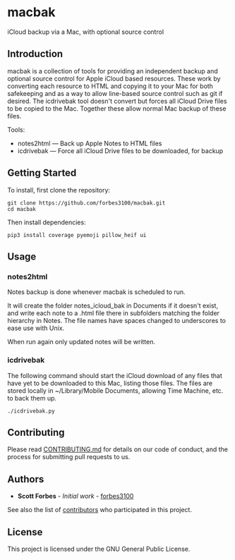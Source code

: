 # macbak
iCloud backup via a Mac, with optional source control


## Introduction

macbak is a collection of tools for providing an independent backup and
optional source control for Apple iCloud based resources. These work by
converting each resource to HTML and copying it to your Mac for both
safekeeping and as a way to allow line-based source control such as git if
desired. The icdrivebak tool doesn't convert but forces all iCloud Drive files
to be copied to the Mac. Together these allow normal Mac backup of these files.

Tools:

- notes2html — Back up Apple Notes to HTML files
- icdrivebak — Force all iCloud Drive files to be downloaded, for backup


## Getting Started

To install, first clone the repository:

```
git clone https://github.com/forbes3100/macbak.git
cd macbak
```

Then install dependencies:

```
pip3 install coverage pyemoji pillow_heif ui
```

## Usage

### notes2html

Notes backup is done whenever macbak is scheduled to run.

It will create the folder notes_icloud_bak in Documents if it doesn't exist, and write each note to a .html file there in subfolders matching the folder hierarchy in Notes. The file names have spaces changed to underscores to ease use with Unix.

When run again only updated notes will be written.


### icdrivebak

The following command should start the iCloud download of any files that have
yet to be downloaded to this Mac, listing those files. The files are stored
locally in ~/Library/Mobile Documents, allowing Time Machine, etc. to back
them up.

```
./icdrivebak.py
```


## Contributing

Please read [CONTRIBUTING.md](https://github.com/forbes3100/macbak.git/blob/master/CONTRIBUTING.md) for details on our code of conduct, and the process for submitting pull requests to us.

## Authors

* **Scott Forbes** - *Initial work* - [forbes3100](https://github.com/forbes3100)

See also the list of [contributors](https://github.com/forbes3100/macbak.git/graphs/contributors) who participated in this project.

## License

This project is licensed under the GNU General Public License.
